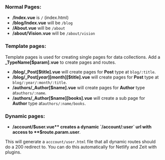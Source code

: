 ### Normal Pages:
- **/Index.vue** is `/` (index.html)
- **/blog/Index.vue** will be `/blog`
- **/About.vue** will be `/about`
- **/about/Vision.vue** will be `/about/vision`

### Template pages:
Template pages is used for creating single pages for data collections.
Add a **_TypeName[$param].vue** to create pages and routes.

- **/blog/_Post[$title].vue** will create pages for **Post** type at `blog/:title`.
- **/blog/_Post[$year][$month][$title].vue** will create pages for **Post** type at `blog/:year/:month/:title`.
- **/authors/_Author[$name].vue** will create pages for **Author** type  at`authors/:name`.
- **/authors/_Author[$name][books].vue** will create a sub page for **Author** type at`authors/:name/books`.

### Dynamic pages:
- **/account/$user.vue** creates a dynamic `/account/:user` url with access to **$route.param.user**.

This will generate a `acccount/user.html` file that all dynamic routes should do a 200 redirect to. You can do this automatically for Netlify and Zeit with plugins.
